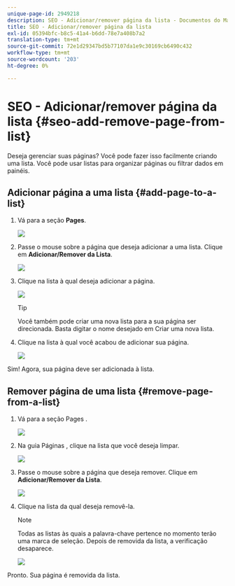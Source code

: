 ```yaml
---
unique-page-id: 2949218
description: SEO - Adicionar/remover página da lista - Documentos do Marketo - Documentação do produto
title: SEO - Adicionar/remover página da lista
exl-id: 05394bfc-b8c5-41a4-b6dd-78e7a408b7a2
translation-type: tm+mt
source-git-commit: 72e1d29347bd5b77107da1e9c30169cb6490c432
workflow-type: tm+mt
source-wordcount: '203'
ht-degree: 0%

---
```


# SEO - Adicionar/remover página da lista {#seo-add-remove-page-from-list}

Deseja gerenciar suas páginas? Você pode fazer isso facilmente criando uma lista. Você pode usar listas para organizar páginas ou filtrar dados em painéis.

## Adicionar página a uma lista {#add-page-to-a-list}

1. Vá para a seção **Pages**.

   ![](assets/image2014-9-18-13-3a2-3a49.png)

1. Passe o mouse sobre a página que deseja adicionar a uma lista. Clique em **Adicionar/Remover da Lista**.

   ![](assets/image2014-9-18-13-3a2-3a53.png)

1. Clique na lista à qual deseja adicionar a página.

   ![](assets/image2014-9-18-13-3a3-3a13.png)

   >[!TIP]
   >
   >Você também pode criar uma nova lista para a sua página ser direcionada. Basta digitar o nome desejado em Criar uma nova lista.

1. Clique na lista à qual você acabou de adicionar sua página.

   ![](assets/image2014-9-18-13-3a3-3a40.png)

Sim! Agora, sua página deve ser adicionada à lista.

## Remover página de uma lista {#remove-page-from-a-list}

1. Vá para a seção Pages .

   ![](assets/image2014-9-18-13-3a3-3a45.png)

1. Na guia Páginas , clique na lista que você deseja limpar.

   ![](assets/image2014-9-18-13-3a3-3a59.png)

1. Passe o mouse sobre a página que deseja remover. Clique em **Adicionar/Remover da Lista**.

   ![](assets/image2014-9-18-13-3a4-3a3.png)

1. Clique na lista da qual deseja removê-la.

   >[!NOTE]
   >
   >Todas as listas às quais a palavra-chave pertence no momento terão uma marca de seleção. Depois de removida da lista, a verificação desaparece.

   ![](assets/image2014-9-18-13-3a5-3a40.png)

Pronto. Sua página é removida da lista.
